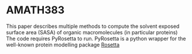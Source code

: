 # AMATH383
This paper describes multiple methods to compute the solvent exposed surface area (SASA) of organic macromolecules (in particular proteins)\
The code requires PyRosetta to run. PyRosetta is a python wrapper for the well-known protein modelling package [Rosetta](https://www.rosettacommons.org)
